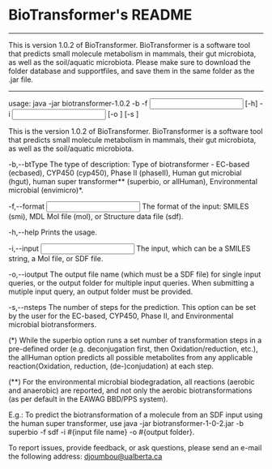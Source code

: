 # BioTransformer's README

**********************************************************************************
This is version 1.0.2 of BioTransformer. BioTransformer is a software tool that 
predicts small molecule metabolism in mammals, their gut microbiota, 
as well as the soil/aquatic microbiota.
Please make sure to download the folder database and supportfiles, and save them 
in the same folder as the .jar file.
**********************************************************************************

usage:
java -jar biotransformer-1.0.2 -b <BioTransformer Type> -f <Input format>
       [-h] -i <Input> [-o <Output>] [-s <Number of steps>]

This is the version 1.0.2 of BioTransformer. BioTransformer is a software
tool that predicts small molecule metabolism in mammals, their gut
microbiota, as well as the soil/aquatic microbiota.

 -b,--btType <BioTransformer Type>   The type of description: Type of
                                     biotransformer - EC-based  (ecbased),
                                     CYP450 (cyp450), Phase II (phaseII),
                                     Human gut microbial (hgut),
                                     human super transformer** (superbio,
                                     or allHuman), Environmental microbial (envimicro)*.
                                     
 -f,--format <Input format>          The format of the input: SMILES
                                     (smi), MDL Mol file (mol), or
                                     Structure data file (sdf).
                                     
 -h,--help                           Prints the usage.
 
 -i,--input <Input>                  The input, which can be a SMILES
                                     string, a Mol file, or SDF file.
                                     
 -o,--ioutput <Output>               The output file name (which must be a
                                     SDF file) for single input queries,
                                     or the output folder for multiple
                                     input queries.
                                     When submitting a mutiple input
                                     query, an output folder must be
                                     provided.
                                     
 -s,--nsteps <Number of steps>       The number of steps for the
                                     prediction. This option can be set by
                                     the user for the EC-based, CYP450,
                                     Phase II, and Environmental microbial
                                     biotransformers.
                                     
(*) While the superbio option runs a set number of transformation steps in a
pre-defined order (e.g. deconjugation first, then Oxidation/reduction,
etc.), the allHuman option predicts all possible metabolites from any
applicable reaction(Oxidation, reduction, (de-)conjudation) at each step.


(**) For the environmental microbial biodegradation, all reactions (aerobic and anaerobic) 
are reported, and not only the aerobic biotransformations (as per default in the EAWAG BBD/PPS system).


E.g.: To predict the biotransformation of a molecule from an SDF input using the human super transformer, use
java -jar biotransformer-1-0-2.jar -b superbio -f sdf -i #{input file name} -o #{output folder}.


To report issues, provide feedback, or ask questions, please send an
e-mail the following address: djoumbou@ualberta.ca


